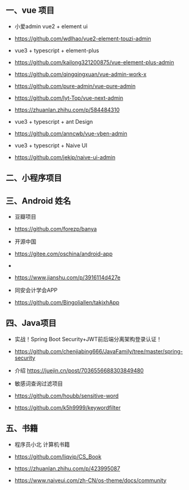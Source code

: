 
## 一、vue 项目

- 小爱admin vue2 + element ui
- https://github.com/wdlhao/vue2-element-touzi-admin

- vue3 + typescript + element-plus
- https://github.com/kailong321200875/vue-element-plus-admin
- https://github.com/qingqingxuan/vue-admin-work-x
- https://github.com/pure-admin/vue-pure-admin
- https://github.com/lyt-Top/vue-next-admin
- https://zhuanlan.zhihu.com/p/584484310
- vue3 + typescript + ant Design
-  https://github.com/anncwb/vue-vben-admin

- vue3 + typescript + Naive UI
-  https://github.com/jekip/naive-ui-admin

## 二、小程序项目

## 三、Android 姓名
- 豆瓣项目
- https://github.com/forezp/banya

- 开源中国
- https://gitee.com/oschina/android-app

- 
- https://www.jianshu.com/p/3916114d427e

- 同安会计学会APP
- https://github.com/Bingoliallen/takjxhApp

## 四、Java项目
- 实战！Spring Boot Security+JWT前后端分离架构登录认证！
- https://github.com/chenjiabing666/JavaFamily/tree/master/spring-security
- 介绍 https://juejin.cn/post/7036556688303849480

- 敏感词查询过滤项目
- https://github.com/houbb/sensitive-word
- https://github.com/k5h9999/keywordfilter

## 五、书籍
- 程序员小北 计算机书籍
- https://github.com/liqvip/CS_Book

- https://zhuanlan.zhihu.com/p/423995087

- https://www.naiveui.com/zh-CN/os-theme/docs/community
